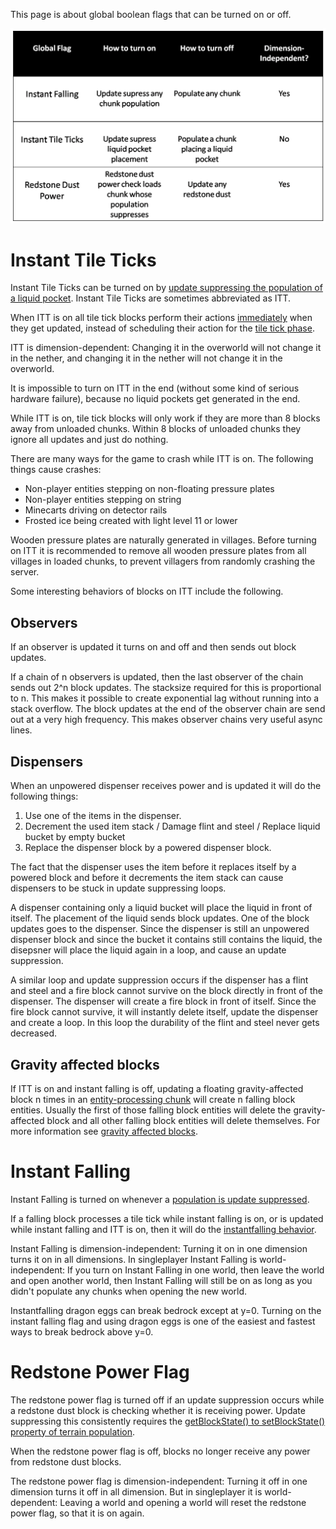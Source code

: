 This page is about global boolean flags that can be turned on or off.

![global flags](../images/GlobalFlags.png)


# Instant Tile Ticks
Instant Tile Ticks can be turned on by [update suppressing the population of a liquid pocket](chunk/population.md#instant-tile-ticks).
Instant Tile Ticks are sometimes abbreviated as ITT.

When ITT is on all tile tick blocks perform their actions [immediately](tick-phases.md#immediate-updates) when they get updated, instead of scheduling their action for the [tile tick phase](tickphases.md#tile-ticks).

ITT is dimension-dependent: Changing it in the overworld will not change it in the nether, and changing it in the nether will not change it in the overworld.

It is impossible to turn on ITT in the end (without some kind of serious hardware failure), because no liquid pockets get generated in the end.

While ITT is on, tile tick blocks will only work if they are more than 8 blocks away from unloaded chunks. Within 8 blocks of unloaded chunks they ignore all updates and just do nothing.

There are many ways for the game to crash while ITT is on. The following things cause crashes:

- Non-player entities stepping on non-floating pressure plates
- Non-player entities stepping on string
- Minecarts driving on detector rails
- Frosted ice being created with light level 11 or lower

Wooden pressure plates are naturally generated in villages.
Before turning on ITT it is recommended to remove all wooden pressure plates from all villages in loaded chunks, to prevent villagers from randomly crashing the server.

Some interesting behaviors of blocks on ITT include the following.

## Observers
If an observer is updated it turns on and off and then sends out block updates.

If a chain of n observers is updated, then the last observer of the chain sends out 2^n block updates.
The stacksize required for this is proportional to n.
This makes it possible to create exponential lag without running into a stack overflow.
The block updates at the end of the observer chain are send out at a very high frequency.
This makes observer chains very useful async lines.

## Dispensers
When an unpowered dispenser receives power and is updated it will do the following things:
1. Use one of the items in the dispenser.
2. Decrement the used item stack / Damage flint and steel / Replace liquid bucket by empty bucket
3. Replace the dispenser block by a powered dispenser block.

The fact that the dispenser uses the item before it replaces itself by a powered block and before it decrements the item stack can cause dispensers to be stuck in update suppressing loops.

A dispenser containing only a liquid bucket will place the liquid in front of itself. The placement of the liquid sends block updates. One of the block updates goes to the dispenser.
Since the dispenser is still an unpowered dispenser block and since the bucket it contains still contains the liquid, the disepsner will place the liquid again in a loop, and cause an update suppression.

A similar loop and update suppression occurs if the dispenser has a flint and steel and a fire block cannot survive on the block directly in front of the dispenser.
The dispenser will create a fire block in front of itself. Since the fire block cannot survive, it will instantly delete itself, update the dispenser and create a loop.
In this loop the durability of the flint and steel never gets decreased.

## Gravity affected blocks
If ITT is on and instant falling is off, updating a floating gravity-affected block n times in an [entity-processing chunk](chunk/chunk.md#entity-processing) will create n falling block entities.
Usually the first of those falling block entities will delete the gravity-affected block and all other falling block entities will delete themselves.
For more information see [gravity affected blocks](falling-block.md).

# Instant Falling
Instant Falling is turned on whenever a [population is update suppressed](chunk/population.md#instant-falling).

If a falling block processes a tile tick while instant falling is on, or is updated while instant falling and ITT is on, then it will do the [instantfalling behavior](falling-block.md#instantfalling-behavior).

Instant Falling is dimension-independent: Turning it on in one dimension turns it on in all dimensions.
In singleplayer Instant Falling is world-independent: If you turn on Instant Falling in one world, then leave the world and open another world, then Instant Falling will still be on as long as you didn't populate any chunks when opening the new world.

Instantfalling dragon eggs can break bedrock except at y=0. Turning on the instant falling flag and using dragon eggs is one of the easiest and fastest ways to break bedrock above y=0.

# Redstone Power Flag
The redstone power flag is turned off if an update suppression occurs while a redstone dust block is checking whether it is receiving power.
Update suppressing this consistently requires the [getBlockState() to setBlockState() property of terrain population](chunk/population.md#redstone-power-suppression).

When the redstone power flag is off, blocks no longer receive any power from redstone dust blocks.

The redstone power flag is dimension-independent: Turning it off in one dimension turns it off in all dimension.
But in singleplayer it is world-dependent: Leaving a world and opening a world will reset the redstone power flag, so that it is on again.
